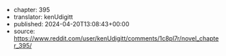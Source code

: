 - chapter: 395
- translator: kenUdigitt
- published: 2024-04-20T13:08:43+00:00
- source: https://www.reddit.com/user/kenUdigitt/comments/1c8pl7r/novel_chapter_395/
